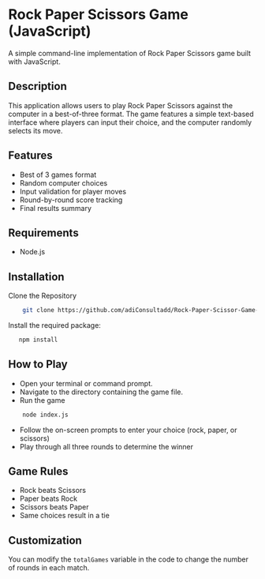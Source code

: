 # Rock Paper Scissors Game (JavaScript)

A simple command-line implementation of Rock Paper Scissors game built with JavaScript.

## Description

This application allows users to play Rock Paper Scissors against the computer in a best-of-three format. The game features a simple text-based interface where players can input their choice, and the computer randomly selects its move.

## Features

- Best of 3 games format
- Random computer choices
- Input validation for player moves
- Round-by-round score tracking
- Final results summary

## Requirements
- Node.js

## Installation
Clone the Repository
```bash
    git clone https://github.com/adiConsultadd/Rock-Paper-Scissor-Game-Js-.git
```

Install the required package:
```bash
   npm install
```

## How to Play
- Open your terminal or command prompt.
- Navigate to the directory containing the game file.
- Run the game
```bash
    node index.js
```
- Follow the on-screen prompts to enter your choice (rock, paper, or scissors)
- Play through all three rounds to determine the winner

## Game Rules

- Rock beats Scissors
- Paper beats Rock
- Scissors beats Paper
- Same choices result in a tie

## Customization

You can modify the `totalGames` variable in the code to change the number of rounds in each match.